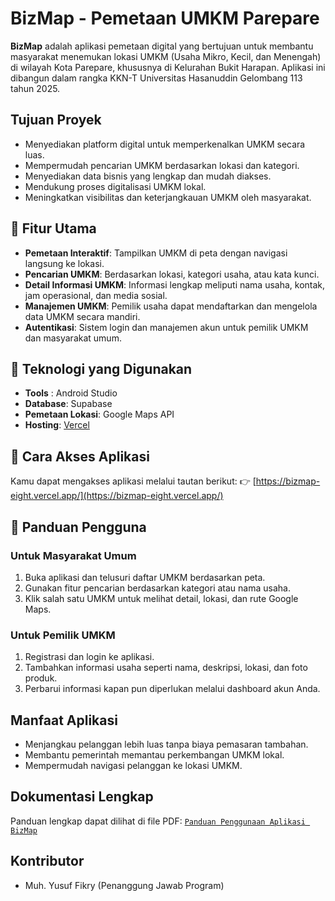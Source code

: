 #  BizMap - Pemetaan UMKM Parepare

**BizMap** adalah aplikasi pemetaan digital yang bertujuan untuk membantu masyarakat menemukan lokasi UMKM (Usaha Mikro, Kecil, dan Menengah) di wilayah Kota Parepare, khususnya di Kelurahan Bukit Harapan. Aplikasi ini dibangun dalam rangka KKN-T Universitas Hasanuddin Gelombang 113 tahun 2025.

##  Tujuan Proyek
- Menyediakan platform digital untuk memperkenalkan UMKM secara luas.
- Mempermudah pencarian UMKM berdasarkan lokasi dan kategori.
- Menyediakan data bisnis yang lengkap dan mudah diakses.
- Mendukung proses digitalisasi UMKM lokal.
- Meningkatkan visibilitas dan keterjangkauan UMKM oleh masyarakat.

## 🧭 Fitur Utama
- **Pemetaan Interaktif**: Tampilkan UMKM di peta dengan navigasi langsung ke lokasi.
- **Pencarian UMKM**: Berdasarkan lokasi, kategori usaha, atau kata kunci.
- **Detail Informasi UMKM**: Informasi lengkap meliputi nama usaha, kontak, jam operasional, dan media sosial.
- **Manajemen UMKM**: Pemilik usaha dapat mendaftarkan dan mengelola data UMKM secara mandiri.
- **Autentikasi**: Sistem login dan manajemen akun untuk pemilik UMKM dan masyarakat umum.

## 📱 Teknologi yang Digunakan
- **Tools** : Android Studio
- **Database**:  Supabase 
- **Pemetaan Lokasi**: Google Maps API
- **Hosting**: [Vercel](https://bizmap-eight.vercel.app/)

## 🚀 Cara Akses Aplikasi
Kamu dapat mengakses aplikasi melalui tautan berikut:
👉 [https://bizmap-eight.vercel.app/](https://bizmap-eight.vercel.app/)

## 👤 Panduan Pengguna
### Untuk Masyarakat Umum
1. Buka aplikasi dan telusuri daftar UMKM berdasarkan peta.
2. Gunakan fitur pencarian berdasarkan kategori atau nama usaha.
3. Klik salah satu UMKM untuk melihat detail, lokasi, dan rute Google Maps.

### Untuk Pemilik UMKM
1. Registrasi dan login ke aplikasi.
2. Tambahkan informasi usaha seperti nama, deskripsi, lokasi, dan foto produk.
3. Perbarui informasi kapan pun diperlukan melalui dashboard akun Anda.

##  Manfaat Aplikasi
- Menjangkau pelanggan lebih luas tanpa biaya pemasaran tambahan.
- Membantu pemerintah memantau perkembangan UMKM lokal.
- Mempermudah navigasi pelanggan ke lokasi UMKM.

##  Dokumentasi Lengkap
Panduan lengkap dapat dilihat di file PDF: [`Panduan Penggunaan Aplikasi BizMap`]([./Buku%20Panduan_Muh.%20Yusuf%20Fikry_Panduan%20Penggunaan%20Aplikasi%20BizMap.pdf](https://drive.google.com/file/d/1aUKRGT8CpQF6gCuvXskWSJM_ObA-6PZh/view?usp=sharing))

##  Kontributor
- Muh. Yusuf Fikry (Penanggung Jawab Program)


